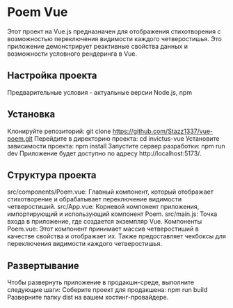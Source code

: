 # Poem Vue
Этот проект на Vue.js предназначен для отображения стихотворения с возможностью переключения видимости каждого четверостишья. Это приложение демонстрирует реактивные свойства данных и возможности условного рендеринга в Vue.

## Настройка проекта
Предварительные условия - актуальные версии Node.js, npm 

## Установка
Клонируйте репозиторий:
git clone https://github.com/Stazz1337/vue-poem.git
Перейдите в директорию проекта:
cd invictus-vue
Установите зависимости проекта:
npm install
Запустите сервер разработки:
npm run dev
Приложение будет доступно по адресу http://localhost:5173/.

## Структура проекта
src/components/Poem.vue: Главный компонент, который отображает стихотворение и обрабатывает переключение видимости четверостиший.
src/App.vue: Корневой компонент приложения, импортирующий и использующий компонент Poem.
src/main.js: Точка входа в приложение, где создается экземпляр Vue.
Компоненты
Poem.vue: Этот компонент принимает массив четверостиший в качестве свойства и отображает их. Также предоставляет чекбоксы для переключения видимости каждого четверостишья.

## Развертывание
Чтобы развернуть приложение в продакшн-среде, выполните следующие шаги:
Соберите проект для продакшена:
npm run build
Разверните папку dist на вашем хостинг-провайдере.

